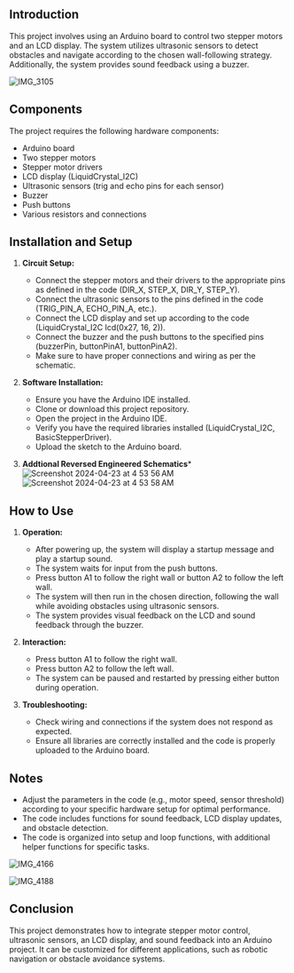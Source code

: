 

## Introduction

This project involves using an Arduino board to control two stepper motors and an LCD display. The system utilizes ultrasonic sensors to detect obstacles and navigate according to the chosen wall-following strategy. Additionally, the system provides sound feedback using a buzzer.


![IMG_3105](https://github.com/vanshksingh/WallFollower_ADV/assets/114809624/f991d2fc-c70e-4e9e-9f0d-efe2cd5b1544)

## Components

The project requires the following hardware components:
- Arduino board
- Two stepper motors
- Stepper motor drivers
- LCD display (LiquidCrystal_I2C)
- Ultrasonic sensors (trig and echo pins for each sensor)
- Buzzer
- Push buttons
- Various resistors and connections

## Installation and Setup

1. **Circuit Setup:**
   - Connect the stepper motors and their drivers to the appropriate pins as defined in the code (DIR_X, STEP_X, DIR_Y, STEP_Y).
   - Connect the ultrasonic sensors to the pins defined in the code (TRIG_PIN_A, ECHO_PIN_A, etc.).
   - Connect the LCD display and set up according to the code (LiquidCrystal_I2C lcd(0x27, 16, 2)).
   - Connect the buzzer and the push buttons to the specified pins (buzzerPin, buttonPinA1, buttonPinA2).
   - Make sure to have proper connections and wiring as per the schematic.

2. **Software Installation:**
   - Ensure you have the Arduino IDE installed.
   - Clone or download this project repository.
   - Open the project in the Arduino IDE.
   - Verify you have the required libraries installed (LiquidCrystal_I2C, BasicStepperDriver).
   - Upload the sketch to the Arduino board.

3. **Addtional Reversed Engineered Schematics***
  ![Screenshot 2024-04-23 at 4 53 56 AM](https://github.com/vanshksingh/WallFollower_ADV/assets/114809624/7cfed798-3da8-419a-8326-b5635447af45)
![Screenshot 2024-04-23 at 4 53 58 AM](https://github.com/vanshksingh/WallFollower_ADV/assets/114809624/aaeb5b35-0653-4872-8cef-1b09b5960ea5)


   


## How to Use

1. **Operation:**
   - After powering up, the system will display a startup message and play a startup sound.
   - The system waits for input from the push buttons.
   - Press button A1 to follow the right wall or button A2 to follow the left wall.
   - The system will then run in the chosen direction, following the wall while avoiding obstacles using ultrasonic sensors.
   - The system provides visual feedback on the LCD and sound feedback through the buzzer.

2. **Interaction:**
   - Press button A1 to follow the right wall.
   - Press button A2 to follow the left wall.
   - The system can be paused and restarted by pressing either button during operation.

3. **Troubleshooting:**
   - Check wiring and connections if the system does not respond as expected.
   - Ensure all libraries are correctly installed and the code is properly uploaded to the Arduino board.

## Notes

- Adjust the parameters in the code (e.g., motor speed, sensor threshold) according to your specific hardware setup for optimal performance.
- The code includes functions for sound feedback, LCD display updates, and obstacle detection.
- The code is organized into setup and loop functions, with additional helper functions for specific tasks.

![IMG_4166](https://github.com/vanshksingh/WallFollower_ADV/assets/114809624/04e58192-100e-4501-bfc2-3aa33e7aa55a)


![IMG_4188](https://github.com/vanshksingh/WallFollower_ADV/assets/114809624/0b1cea40-b62f-4f31-8c10-24049f1b713a)


## Conclusion

This project demonstrates how to integrate stepper motor control, ultrasonic sensors, an LCD display, and sound feedback into an Arduino project. It can be customized for different applications, such as robotic navigation or obstacle avoidance systems.
